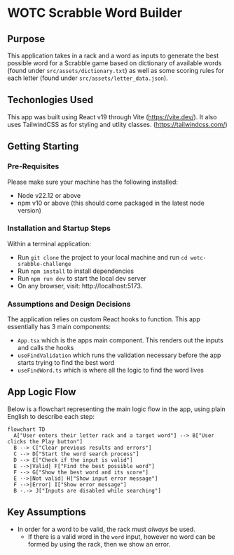 # WOTC Scrabble Word Builder

## Purpose
This application takes in a rack and a word as inputs to generate the best possible word for a Scrabble game based on dictionary of available words (found under `src/assets/dictionary.txt`) as well as some scoring rules for each letter (found under `src/assets/letter_data.json`).

## Techonlogies Used
This app was built using React v19 through Vite (https://vite.dev/).
It also uses TailwindCSS as for styling and utlity classes. (https://tailwindcss.com/)

## Getting Starting

### Pre-Requisites

Please make sure your machine has the following installed:
- Node v22.12 or above
- npm v10 or above (this should come packaged in the latest node version)

### Installation and Startup Steps

Within a terminal application:

- Run `git clone` the project to your local machine and run `cd wotc-srabble-challenge`
- Run `npm install` to install dependencies
- Run `npm run dev` to start the local dev server
- On any browser, visit: http://localhost:5173.

### Assumptions and Design Decisions

The application relies on custom React hooks to function. This app essentially has 3 main components:

- `App.tsx` which is the apps main component. This renders out the inputs and calls the hooks
- `useFindValidation` which runs the validation necessary before the app starts trying to find the best word
- `useFindWord.ts` which is where all the logic to find the word lives

## App Logic Flow

Below is a flowchart representing the main logic flow in the app, using plain English to describe each step:

```mermaid
flowchart TD
  A["User enters their letter rack and a target word"] --> B["User clicks the Play button"]
  B --> C["Clear previous results and errors"]
  C --> D["Start the word search process"]
  D --> E["Check if the input is valid"]
  E -->|Valid| F["Find the best possible word"]
  F --> G["Show the best word and its score"]
  E -->|Not valid| H["Show input error message"]
  F -->|Error| I["Show error message"]
  B -.-> J["Inputs are disabled while searching"]
```

## Key Assumptions

- In order for a word to be valid, the rack must _always_ be used. 
    - If there is a valid word in the `word` input, however no word can be formed by using the rack, then we show an error.

